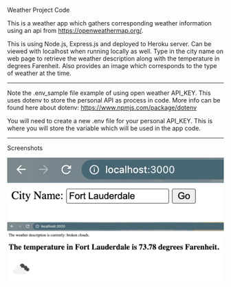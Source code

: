 Weather Project Code

This is a weather app which gathers corresponding weather information using an api from https://openweathermap.org/.

This is using Node.js, Express.js and deployed to Heroku server. Can be viewed with localhost when running locally as well. Type in the city name on web page to retrieve the weather description along with the temperature in degrees Farenheit. Also provides an image which corresponds to the type of weather at the time.

---

Note the .env_sample file example of using open weather API_KEY. This uses dotenv to store the personal API as process in code. More info can be found here about dotenv: https://www.npmjs.com/package/dotenv

You will need to create a new .env file for your personal API_KEY. This is where you will store the variable which will be used in the app code.

---

Screenshots

<img src="images/weather-city-input.png">
<img src="images/weather-city-result.png">
